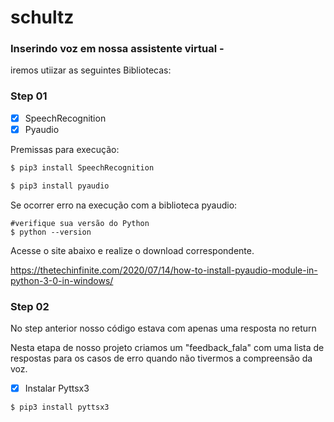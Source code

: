 # schultz

### Inserindo voz em nossa assistente virtual - 

iremos utiizar as seguintes Bibliotecas:

### Step 01

- [x] SpeechRecognition
- [x] Pyaudio

Premissas para execução:

```sh
$ pip3 install SpeechRecognition

$ pip3 install pyaudio

```
Se ocorrer erro na execução com a biblioteca pyaudio:
```
#verifique sua versão do Python
$ python --version
```
Acesse o site abaixo e realize o download correspondente.

https://thetechinfinite.com/2020/07/14/how-to-install-pyaudio-module-in-python-3-0-in-windows/

### Step 02

No step anterior nosso código estava com apenas uma resposta no return

Nesta etapa de nosso projeto criamos um "feedback_fala" com uma lista de respostas para os casos de erro quando não tivermos a compreensão da voz.

- [x] Instalar Pyttsx3
```sh
$ pip3 install pyttsx3
```
